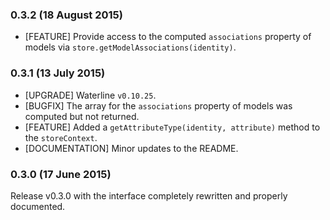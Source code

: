 ### 0.3.2 (18 August 2015)

* [FEATURE] Provide access to the computed `associations` property of models via `store.getModelAssociations(identity)`.

### 0.3.1 (13 July 2015)

* [UPGRADE] Waterline `v0.10.25`. 
* [BUGFIX] The array for the `associations` property of models was computed but not returned. 
* [FEATURE] Added a `getAttributeType(identity, attribute)` method to the `storeContext`. 
* [DOCUMENTATION] Minor updates to the README. 

### 0.3.0 (17 June 2015)

Release v0.3.0 with the interface completely rewritten and properly documented.
